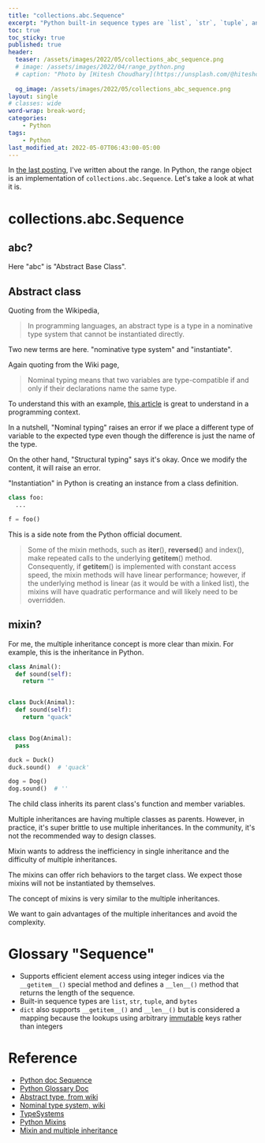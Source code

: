 ```yaml
---
title: "collections.abc.Sequence"
excerpt: "Python built-in sequence types are `list`, `str`, `tuple`, and `bytes`"
toc: true
toc_sticky: true
published: true
header:
  teaser: /assets/images/2022/05/collections_abc_sequence.png
  # image: /assets/images/2022/04/range_python.png
  # caption: "Photo by [Hitesh Choudhary](https://unsplash.com/@hiteshchoudhary?utm_source=unsplash&utm_medium=referral&utm_content=creditCopyText) on [Unsplash](https://unsplash.com/s/photos/python?utm_source=unsplash&utm_medium=referral&utm_content=creditCopyText)"
  
  og_image: /assets/images/2022/05/collections_abc_sequence.png
layout: single
# classes: wide
word-wrap: break-word;
categories:
    - Python
tags:
    - Python
last_modified_at: 2022-05-07T06:43:00-05:00
---
```


In [the last posting](https://devjunhong.github.io/python/what-is-range-in-python/#is-this-a-generator), I've written about the range. In Python, the range object is an implementation of `collections.abc.Sequence`. Let's take a look at what it is. 

# collections.abc.Sequence 

## abc? 
Here "abc" is "Abstract Base Class". 

## Abstract class
Quoting from the Wikipedia, 
> In programming languages, an abstract type is a type in a nominative type system that cannot be instantiated directly. 

Two new terms are here. "nominative type system" and "instantiate". 

Again quoting from the Wiki page,
> Nominal typing means that two variables are type-compatible if and only if their declarations name the same type. 

To understand this with an example, [this article](https://medium.com/@thejameskyle/type-systems-structural-vs-nominal-typing-explained-56511dd969f4) is great to understand in a programming context. 

In a nutshell, "Nominal typing" raises an error if we place a different type of variable to the expected type even though the difference is just the name of the type.

On the other hand, "Structural typing" says it's okay. Once we modify the content, it will raise an error. 

"Instantiation" in Python is creating an instance from a class definition. 

```Python 
class foo:
  ...

f = foo()
```

This is a side note from the Python official document. 

> Some of the mixin methods, such as __iter__(), __reversed__() and index(), make repeated calls to the underlying __getitem__() method. Consequently, if __getitem__() is implemented with constant access speed, the mixin methods will have linear performance; however, if the underlying method is linear (as it would be with a linked list), the mixins will have quadratic performance and will likely need to be overridden.

## mixin? 
For me, the multiple inheritance concept is more clear than mixin. For example, this is the inheritance in Python. 

```python
class Animal(): 
  def sound(self): 
    return ""


class Duck(Animal): 
  def sound(self): 
    return "quack"


class Dog(Animal): 
  pass 

duck = Duck()
duck.sound()  # 'quack'

dog = Dog()
dog.sound()  # ''

```
The child class inherits its parent class's function and member variables. 

Multiple inheritances are having multiple classes as parents. However, in practice, it's super brittle to use multiple inheritances. In the community, it's not the recommended way to design classes. 

Mixin wants to address the inefficiency in single inheritance and the difficulty of multiple inheritances. 

The mixins can offer rich behaviors to the target class. We expect those mixins will not be instantiated by themselves. 

The concept of mixins is very similar to the multiple inheritances.

We want to gain advantages of the multiple inheritances and avoid the complexity. 


# Glossary "Sequence"
* Supports efficient element access using integer indices via the `__getitem__()` special method and defines a `__len__()` method that returns the length of the sequence. 
* Built-in sequence types are `list`, `str`, `tuple`, and `bytes`
* `dict` also supports `__getitem__()` and `__len__()` but is considered a mapping because the lookups using arbitrary [immutable](https://devjunhong.github.io/python/what-is-range-in-python/#what-is-immutable) keys rather than integers

# Reference 
* [Python doc Sequence](https://docs.python.org/3/library/collections.abc.html#collections.abc.Sequence)
* [Python Glossary Doc](https://docs.python.org/3/glossary.html#term-sequence)
* [Abstract type, from wiki](https://en.wikipedia.org/wiki/Abstract_type)
* [Nominal type system, wiki](https://en.wikipedia.org/wiki/Nominal_type_system)
* [TypeSystems](https://medium.com/@thejameskyle/type-systems-structural-vs-nominal-typing-explained-56511dd969f4)
* [Python Mixins](https://www.residentmar.io/2019/07/07/python-mixins.html)
* [Mixin and multiple inheritance](https://stackoverflow.com/questions/533631/what-is-a-mixin-and-why-is-it-useful)